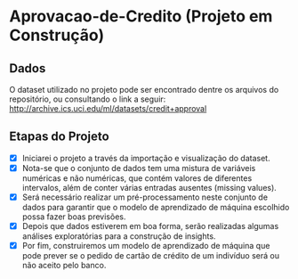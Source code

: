 # Aprovacao-de-Credito (Projeto em Construção)

## Dados
 O dataset utilizado no projeto pode ser encontrado dentre os arquivos do repositório, ou consultando o link a seguir: http://archive.ics.uci.edu/ml/datasets/credit+approval
 
 ## Etapas do Projeto

- [x] Iniciarei o projeto a través da importação e visualização do dataset.
- [x] Nota-se que o conjunto de dados tem uma mistura de variáveis numéricas e não numéricas, que contém valores de diferentes intervalos, além de conter várias entradas ausentes (missing values).
- [x] Será necessário realizar um pré-processamento neste conjunto de dados para garantir que o modelo de aprendizado de máquina escolhido possa fazer boas previsões.
- [x] Depois que dados estiverem em boa forma, serão realizadas algumas análises exploratórias para a construção de insights.
- [x] Por fim, construiremos um modelo de aprendizado de máquina que pode prever se o pedido de cartão de crédito de um indivíduo será ou não aceito pelo banco.
